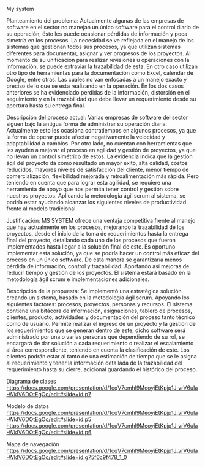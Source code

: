 My system
  
Planteamiento del problema:
  Actualmente algunas de las empresas de software en el sector no manejan un único software para el control diario de su operación, ésto
  les puede ocasionar pérdidas de información y poca simetría en los procesos.
  La necesidad se ve reflejada en el manejo de los sistemas que gestionan todos sus procesos, ya que utilizan sistemas diferentes para
  documentar, asignar y ver progresos de los proyectos. Al momento de su unificación para realizar revisiones u operaciones con la
  información, se puede extraviar la trazabilidad de esta.
  En otro caso utilizan otro tipo de herramientas para la documentación como Excel, calendar de Google, entre otras. Las cuales no van
  enfocadas a un manejo exacto y preciso de lo que se esta realizando en la operación.
  En los dos casos anteriores se ha evidenciado perdidas de la información, distorsión en el seguimiento y en la trazabilidad que debe
  llevar un requerimiento desde su apertura hasta su entrega final.
 
Descripción del proceso actual:
  Varias empresas de software del sector siguen bajo la antigua forma de administrar su operación diaria. Actualmente esto les ocasiona contratiempos en algunos procesos, ya que la forma de operar puede afectar negativamente la velocidad y adaptabilidad a cambios. Por otro lado, no cuentan con herramientas que les ayuden a mejorar el proceso en agilidad y gestión de proyectos, ya que no llevan un control simétrico de estos.
La evidencia indica que la gestión ágil del proyecto da como resultado un mayor éxito, alta calidad, costos reducidos, mayores niveles de satisfacción del cliente, menor tiempo de comercialización, flexibilidad mejorada y retroalimentación más rápida.
Pero teniendo en cuenta que para lograr esta agilidad, se requiere una herramienta de apoyo que nos permita tener control y gestión sobre nuestros proyectos. Aplicando la metodología ágil scrum al sistema, se podría estar ayudando alcanzar los siguientes niveles de productividad frente al modelo tradicional.

Justificación:
MS SYSTEM ofrece una ventaja competitiva frente al manejo que hay actualmente en los procesos, mejorando la trazabilidad de los proyectos, desde el inicio de la toma de requerimientos hasta la entrega final del proyecto, detallando cada uno de los procesos que fueron implementados hasta llegar a la solución final de este.
Es oportuno implementar esta solución, ya que se podría hacer un control más eficaz del proceso en un único software. De esta manera se garantizaría menos pérdida de información, control y trazabilidad. Aportando así mejoras de reducir tiempo y gestión de los proyectos.
El sistema estará basado en la metodología ágil scrum e implementaciones adicionales.
  
Descripción de la propuesta:
  Se implementó una estratégica solución creando un sistema, basado en la metodología ágil scrum. Apoyando los siguientes factores: procesos, proyectos, personas y recursos.
El sistema contiene una bitácora de información, asignaciones, tablero de procesos, clientes, producto, actividades y documentación del proceso tanto técnico como de usuario.
Permite realizar el ingreso de un proyecto y la gestión de los requerimientos que se generan dentro de este, dicho software será administrado por una o varias personas que dependiendo de su rol, se encargará de dar solución a cada requerimiento o realizar el escalamiento al área correspondiente, teniendo en cuenta la clasificación de este.
Los clientes podrán estar al tanto de una estimación de tiempo que se le asigna al requerimiento y tener la información detallada de la trazabilidad del requerimiento hasta su cierre, adicional guardando el histórico del proceso.

Diagrama de clases
  https://docs.google.com/presentation/d/1cqV7cmhl9MeoyjEtKpjp1J_vrV6uIa-WkIV6DOtEgOc/edit#slide=id.p7
 
Modelo de datos
  https://docs.google.com/presentation/d/1cqV7cmhl9MeoyjEtKpjp1J_vrV6uIa-WkIV6DOtEgOc/edit#slide=id.p5
  https://docs.google.com/presentation/d/1cqV7cmhl9MeoyjEtKpjp1J_vrV6uIa-WkIV6DOtEgOc/edit#slide=id.p6
 
Mapa de navegación
  https://docs.google.com/presentation/d/1cqV7cmhl9MeoyjEtKpjp1J_vrV6uIa-WkIV6DOtEgOc/edit#slide=id.g75f6c9f478_1_0
  
